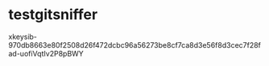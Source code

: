 # testgitsniffer

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
